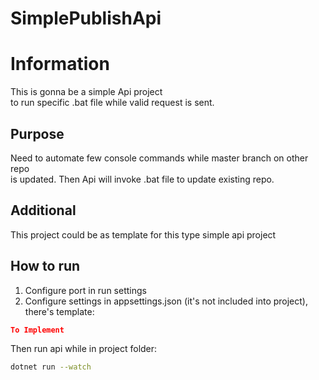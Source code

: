 # SimplePublishApi

# Information
This is gonna be a simple Api project<br>
to run specific .bat file while valid request is sent.

## Purpose
Need to automate few console commands while master branch on other repo<br>
is updated. Then Api will invoke .bat file to update existing repo.

## Additional
This project could be as template for this type simple api project

## How to run
1. Configure port in run settings<br>
2. Configure settings in appsettings.json (it's not included into project), there's template:<br>
```json
To Implement
```
Then run api while in project folder:<br>
```bash
dotnet run --watch
```

